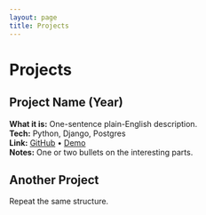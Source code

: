 ```yaml
---
layout: page
title: Projects
---
```


# Projects

## Project Name (Year)
**What it is:** One-sentence plain-English description.  
**Tech:** Python, Django, Postgres  
**Link:** [GitHub](#) • [Demo](#)  
**Notes:** One or two bullets on the interesting parts.

## Another Project
Repeat the same structure.